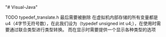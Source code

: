 "# Visual-Java" 

TODO typedef_translate.h 最后需要被删除
在虚拟机内部存储的所有变量都是u4（4字节无符号数），在此我们设为（typedef unsigned int u4;），在使用时需要通过联合类型进行类型转换。
而在显示时需要提供一个显示各种类型的选项